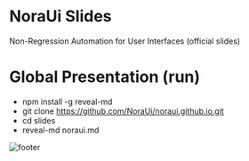 # NoraUi Slides
Non-Regression Automation for User Interfaces (official slides)

# Global Presentation (run)

* npm install -g reveal-md
* git clone https://github.com/NoraUi/noraui.github.io.git
* cd slides
* reveal-md noraui.md

![footer](https://noraui.github.io/img/end.png)
